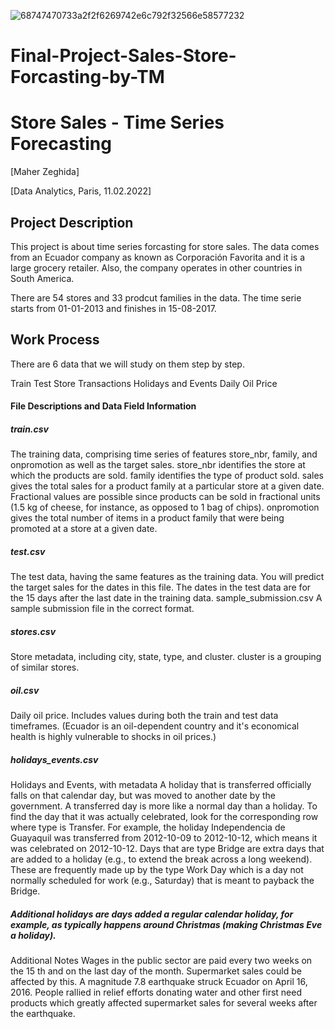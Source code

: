 ![68747470733a2f2f6269742e6c792f32566e58577232](https://user-images.githubusercontent.com/94024100/153522701-d818c003-7225-43df-b118-10f80053b96f.png)



# Final-Project-Sales-Store-Forcasting-by-TM

# Store Sales - Time Series Forecasting

[Maher Zeghida]

[Data Analytics, Paris, 11.02.2022]





## Project Description

This project is about time series forcasting for store sales. The data comes from an Ecuador company as known as Corporación Favorita and it is a large grocery retailer. Also, the company operates in other countries in South America.

There are 54 stores and 33 prodcut families in the data. The time serie starts from 01-01-2013 and finishes in 15-08-2017.




## Work Process

There are 6 data that we will study on them step by step.

Train
Test
Store
Transactions
Holidays and Events
Daily Oil Price

#### File Descriptions and Data Field Information
##### train.csv
The training data, comprising time series of features store_nbr, family, and onpromotion as well as the target sales.
store_nbr identifies the store at which the products are sold.
family identifies the type of product sold.
sales gives the total sales for a product family at a particular store at a given date. Fractional values are possible since products can be sold in fractional units (1.5 kg of cheese, for instance, as opposed to 1 bag of chips).
onpromotion gives the total number of items in a product family that were being promoted at a store at a given date.

##### test.csv
The test data, having the same features as the training data. You will predict the target sales for the dates in this file.
The dates in the test data are for the 15 days after the last date in the training data.
sample_submission.csv
A sample submission file in the correct format.

##### stores.csv
Store metadata, including city, state, type, and cluster.
cluster is a grouping of similar stores.

##### oil.csv
Daily oil price. Includes values during both the train and test data timeframes. (Ecuador is an oil-dependent country and it's economical health is highly vulnerable to shocks in oil prices.)

##### holidays_events.csv
Holidays and Events, with metadata
A holiday that is transferred officially falls on that calendar day, but was moved to another date by the government. A transferred day is more like a normal day than a holiday. To find the day that it was actually celebrated, look for the corresponding row where type is Transfer. For example, the holiday Independencia de Guayaquil was transferred from 2012-10-09 to 2012-10-12, which means it was celebrated on 2012-10-12. Days that are type Bridge are extra days that are added to a holiday (e.g., to extend the break across a long weekend). These are frequently made up by the type Work Day which is a day not normally scheduled for work (e.g., Saturday) that is meant to payback the Bridge.

##### Additional holidays are days added a regular calendar holiday, for example, as typically happens around Christmas (making Christmas Eve a holiday).
Additional Notes
Wages in the public sector are paid every two weeks on the 15 th and on the last day of the month. Supermarket sales could be affected by this.
A magnitude 7.8 earthquake struck Ecuador on April 16, 2016. People rallied in relief efforts donating water and other first need products which greatly affected supermarket sales for several weeks after the earthquake.

